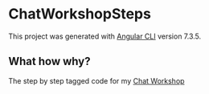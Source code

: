# ChatWorkshopSteps

This project was generated with [Angular CLI](https://github.com/angular/angular-cli) version 7.3.5.

## What how why?

The step by step tagged code for my [Chat Workshop](https://github.com/mandarini/chat-workshop-docs)

